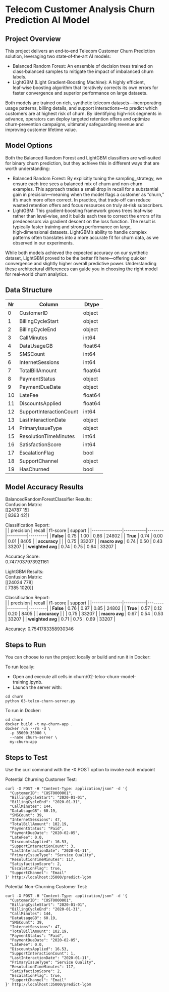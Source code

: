 # Telecom Customer Analysis Churn Prediction AI Model

## Project Overview

This project delivers an end‑to‑end Telecom Customer Churn Prediction solution, leveraging two state‑of‑the‑art AI models:

- Balanced Random Forest: An ensemble of decision trees trained on class‑balanced samples to mitigate the impact of imbalanced churn labels.
- LightGBM (Light Gradient‑Boosting Machine): A highly efficient, leaf‑wise boosting algorithm that iteratively corrects its own errors for faster convergence and superior performance on large datasets.

Both models are trained on rich, synthetic telecom datasets—incorporating usage patterns, billing details, and support interactions—to predict which customers are at highest risk of churn. By identifying high‑risk segments in advance, operators can deploy targeted retention offers and optimize churn‑prevention campaigns, ultimately safeguarding revenue and improving customer lifetime value.

## Model Options

Both the Balanced Random Forest and LightGBM classifiers are well‑suited for binary churn prediction, but they achieve this in different ways that are worth understanding:

- Balanced Random Forest: By explicitly tuning the sampling_strategy, we ensure each tree sees a balanced mix of churn and non‑churn examples. This approach trades a small drop in recall for a substantial gain in precision—meaning when the model flags a customer as “churn,” it’s much more often correct. In practice, that trade‑off can reduce wasted retention offers and focus resources on truly at‑risk subscribers.
- LightGBM: This gradient‑boosting framework grows trees leaf‑wise rather than level‑wise, and it builds each tree to correct the errors of its predecessors via gradient descent on the loss function. The result is typically faster training and strong performance on large, high‑dimensional datasets. LightGBM’s ability to handle complex patterns often translates into a more accurate fit for churn data, as we observed in our experiments.

While both models achieved the expected accuracy on our synthetic dataset, LightGBM proved to be the better fit here—offering quicker convergence and slightly higher overall predictive power. Understanding these architectural differences can guide you in choosing the right model for real‑world churn analytics.

## Data Structure

| Nr | Column                   | Dtype   |
|----|--------------------------|---------|
| 0  | CustomerID               | object  |
| 1  | BillingCycleStart        | object  |
| 2  | BillingCycleEnd          | object  |
| 3  | CallMinutes              | int64   |
| 4  | DataUsageGB              | float64 |
| 5  | SMSCount                 | int64   |
| 6  | InternetSessions         | int64   |
| 7  | TotalBillAmount          | float64 |
| 8  | PaymentStatus            | object  |
| 9  | PaymentDueDate           | object  |
| 10 | LateFee                  | float64 |
| 11 | DiscountsApplied         | float64 |
| 12 | SupportInteractionCount  | int64   |
| 13 | LastInteractionDate      | object  |
| 14 | PrimaryIssueType         | object  |
| 15 | ResolutionTimeMinutes    | int64   |
| 16 | SatisfactionScore        | int64   |
| 17 | EscalationFlag           | bool    |
| 18 | SupportChannel           | object  |
| 19 | HasChurned               | bool    |

## Model Accuracy Results

BalancedRandomForestClassifier Results:<br/>
Confusion Matrix:<br/>
[[24787    15]<br/>
 [ 8363    42]]<br/>

Classification Report:<br/>
|               | precision | recall | f1-score | support |
|---------------|-----------|--------|----------|---------|
| **False**     | 0.75      | 1.00   | 0.86     | 24802   |
| **True**      | 0.74      | 0.00   | 0.01     |  8405   |
| **accuracy**  |           |        | 0.75     | 33207   |
| **macro avg** | 0.74      | 0.50   | 0.43     | 33207   |
| **weighted avg** | 0.74   | 0.75   | 0.64     | 33207   |

Accuracy Score:<br/>
0.7477037973921161<br/>

LightGBM Results:<br/>
Confusion Matrix:<br/>
 [[24024   778]<br/>
 [ 7385  1020]]<br/>

Classification Report:<br/>
|               | precision | recall | f1-score | support |
|---------------|-----------|--------|----------|---------|
| **False**     | 0.76      | 0.97   | 0.85     | 24802   |
| **True**      | 0.57      | 0.12   | 0.20     |  8405   |
| **accuracy**  |           |        | 0.75     | 33207   |
| **macro avg** | 0.67      | 0.54   | 0.53     | 33207   |
| **weighted avg** | 0.71   | 0.75   | 0.69     | 33207   |

Accuracy: 0.7541783358930346<br/>

## Steps to Run

You can choose to run the project locally or build and run it in Docker:

To run locally:
- Open and execute all cells in churn/02-telco-churn-model-training.ipynb.
- Launch the server with:
```
cd churn 
python 03-telco-churn-server.py
```


To run in Docker:
```
cd churn
docker build -t my-churn-app .
docker run --rm -d \
  -p 35000:35000 \
  --name churn-server \
  my-churn-app
```
## Steps to Test

Use the curl command with the -X POST option to invoke each endpoint

Potential Churning Customer Test: <br>

```
curl -X POST -H "Content-Type: application/json" -d '{
  "CustomerID": "CUST0000001",
  "BillingCycleStart": "2020-01-01",
  "BillingCycleEnd": "2020-01-31",
  "CallMinutes": 144,
  "DataUsageGB": 60.19,
  "SMSCount": 39,
  "InternetSessions": 47,
  "TotalBillAmount": 102.19,
  "PaymentStatus": "Paid",
  "PaymentDueDate": "2020-02-05",
  "LateFee": 0.0,
  "DiscountsApplied": 16.53,
  "SupportInteractionCount": 3,
  "LastInteractionDate": "2020-01-11",
  "PrimaryIssueType": "Service Quality",
  "ResolutionTimeMinutes": 117,
  "SatisfactionScore": 2,
  "EscalationFlag": true,
  "SupportChannel": "Email"
}' http://localhost:35000/predict-lgbm
```

Potential Non-Churning Customer Test: <br>
```
curl -X POST -H "Content-Type: application/json" -d '{
  "CustomerID": "CUST0000001",
  "BillingCycleStart": "2020-01-01",
  "BillingCycleEnd": "2020-01-31",
  "CallMinutes": 144,
  "DataUsageGB": 60.19,
  "SMSCount": 39,
  "InternetSessions": 47,
  "TotalBillAmount": 102.19,
  "PaymentStatus": "Paid",
  "PaymentDueDate": "2020-02-05",
  "LateFee": 0.0,
  "DiscountsApplied": 16.53,
  "SupportInteractionCount": 1,
  "LastInteractionDate": "2020-01-11",
  "PrimaryIssueType": "Service Quality",
  "ResolutionTimeMinutes": 117,
  "SatisfactionScore": 2,
  "EscalationFlag": true,
  "SupportChannel": "Email"
}' http://localhost:35000/predict-lgbm
```
